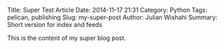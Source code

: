 Title: Super Test Article
Date: 2014-11-17 21:31
Category: Python
Tags: pelican, publishing
Slug: my-super-post
Author: Julian Wishahi
Summary: Short version for index and feeds

This is the content of my super blog post.
